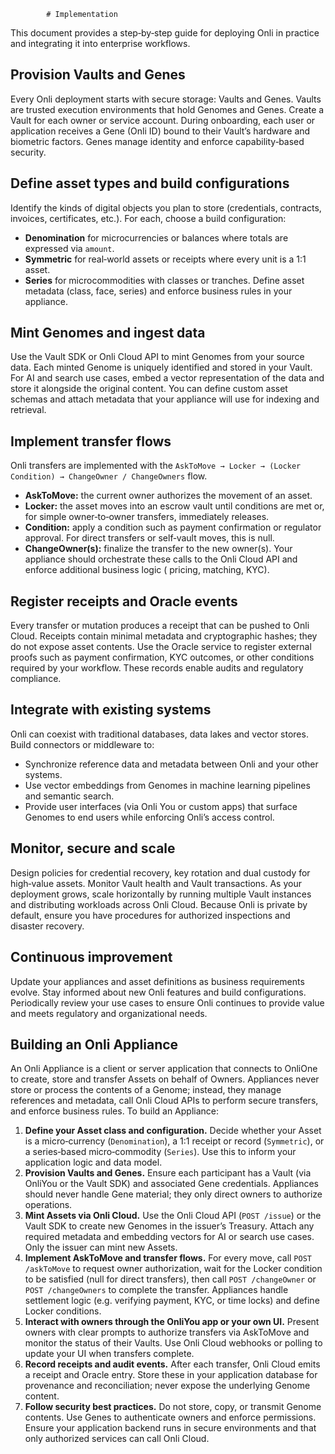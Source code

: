             # Implementation

This document provides a step‑by‑step guide for deploying Onli in practice and integrating it into enterprise workflows.

## Provision Vaults and Genes
Every Onli deployment starts with secure storage: Vaults and Genes. Vaults are trusted execution environments that hold Genomes and Genes. Create a Vault for each owner or service account. During onboarding, each user or application receives a Gene (Onli ID) bound to their Vault’s hardware and biometric factors. Genes manage identity and enforce capability‑based security.

## Define asset types and build configurations
Identify the kinds of digital objects you plan to store (credentials, contracts, invoices, certificates, etc.). For each, choose a build configuration:
- **Denomination** for microcurrencies or balances where totals are expressed via `amount`.
- **Symmetric** for real‑world assets or receipts where every unit is a 1:1 asset.
- **Series** for microcommodities with classes or tranches.
Define asset metadata (class, face, series) and enforce business rules in your appliance.

## Mint Genomes and ingest data
Use the Vault SDK or Onli Cloud API to mint Genomes from your source data. Each minted Genome is uniquely identified and stored in your Vault. For AI and search use cases, embed a vector representation of the data and store it alongside the original content. You can define custom asset schemas and attach metadata that your appliance will use for indexing and retrieval.

## Implement transfer flows
Onli transfers are implemented with the `AskToMove → Locker → (Locker Condition) → ChangeOwner / ChangeOwners` flow.
- **AskToMove:** the current owner authorizes the movement of an asset.
- **Locker:** the asset moves into an escrow vault until conditions are met or, for simple owner‑to‑owner transfers, immediately releases.
- **Condition:** apply a condition such as payment confirmation or regulator approval. For direct transfers or self‑vault moves, this is null.
- **ChangeOwner(s):** finalize the transfer to the new owner(s).
Your appliance should orchestrate these calls to the Onli Cloud API and enforce additional business logic (
pricing, matching, KYC).

## Register receipts and Oracle events
Every transfer or mutation produces a receipt that can be pushed to Onli Cloud. Receipts contain minimal metadata and cryptographic hashes; they do not expose asset contents. Use the Oracle service to register external proofs such as payment confirmation, KYC outcomes, or other conditions required by your workflow. These records enable audits and regulatory compliance.

## Integrate with existing systems
Onli can coexist with traditional databases, data lakes and vector stores. Build connectors or middleware to:
- Synchronize reference data and metadata between Onli and your other systems.
- Use vector embeddings from Genomes in machine learning pipelines and semantic search.
- Provide user interfaces (via Onli You or custom apps) that surface Genomes to end users while enforcing Onli’s access control.

## Monitor, secure and scale
Design policies for credential recovery, key rotation and dual custody for high‑value assets. Monitor Vault health and Vault transactions. As your deployment grows, scale horizontally by running multiple Vault instances and distributing workloads across Onli Cloud. Because Onli is private by default, ensure you have procedures for authorized inspections and disaster recovery.

## Continuous improvement
Update your appliances and asset definitions as business requirements evolve. Stay informed about new Onli features and build configurations. Periodically review your use cases to ensure Onli continues to provide value and meets regulatory and organizational needs.

## Building an Onli Appliance

An Onli Appliance is a client or server application that connects to OnliOne to create, store and transfer Assets on behalf of Owners. Appliances never store or process the contents of a Genome; instead, they manage references and metadata, call Onli Cloud APIs to perform secure transfers, and enforce business rules. To build an Appliance:

1. **Define your Asset class and configuration.** Decide whether your Asset is a micro‑currency (`Denomination`), a 1:1 receipt or record (`Symmetric`), or a series‑based micro‑commodity (`Series`). Use this to inform your application logic and data model.
2. **Provision Vaults and Genes.** Ensure each participant has a Vault (via OnliYou or the Vault SDK) and associated Gene credentials. Appliances should never handle Gene material; they only direct owners to authorize operations.
3. **Mint Assets via Onli Cloud.** Use the Onli Cloud API (`POST /issue`) or the Vault SDK to create new Genomes in the issuer’s Treasury. Attach any required metadata and embedding vectors for AI or search use cases. Only the issuer can mint new Assets.
4. **Implement AskToMove and transfer flows.** For every move, call `POST /askToMove` to request owner authorization, wait for the Locker condition to be satisfied (null for direct transfers), then call `POST /changeOwner` or `POST /changeOwners` to complete the transfer. Appliances handle settlement logic (e.g. verifying payment, KYC, or time locks) and define Locker conditions.
5. **Interact with owners through the OnliYou app or your own UI.** Present owners with clear prompts to authorize transfers via AskToMove and monitor the status of their Vaults. Use Onli Cloud webhooks or polling to update your UI when transfers complete.
6. **Record receipts and audit events.** After each transfer, Onli Cloud emits a receipt and Oracle entry. Store these in your application database for provenance and reconciliation; never expose the underlying Genome content.
7. **Follow security best practices.** Do not store, copy, or transmit Genome contents. Use Genes to authenticate owners and enforce permissions. Ensure your application backend runs in secure environments and that only authorized services can call Onli Cloud.
